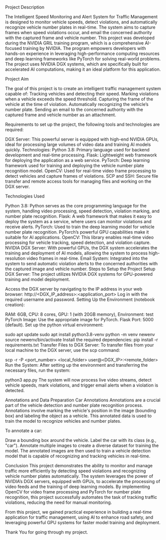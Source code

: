 Project Description

The Intelligent Speed Monitoring and Alert System for Traffic Management is designed to monitor vehicle speeds, detect violations, and automatically recognize vehicle number plates in real-time. The system aims to capture frames when speed violations occur, and email the concerned authority with the captured frame and vehicle number. This project was developed during the NVIDIA GRIL training program, which is a comprehensive AI-focused training by NVIDIA. The program empowers developers with hands-on experience in leveraging high-performance computing resources and deep learning frameworks like PyTorch for solving real-world problems. The project uses NVIDIA DGX systems, which are specifically built for accelerated AI computations, making it an ideal platform for this application.

Project Aim

The goal of this project is to create an intelligent traffic management system capable of:
Tracking vehicles and detecting their speed.
Marking violations when a vehicle exceeds the speed threshold.
Capturing the frame of the vehicle at the time of violation.
Automatically recognizing the vehicle’s number plate.
Sending an email to the concerned authority with the captured frame and vehicle number as an attachment.

Requirements to set up the project, the following tools and technologies are required:

DGX Server: This powerful server is equipped with high-end NVIDIA GPUs, ideal for processing large volumes of video data and training AI models quickly.
Technologies:
Python 3.8: Primary language used for backend development and real-time processing.
Flask: Lightweight web framework for deploying the application as a web service.
PyTorch: Deep learning framework used for training and deploying the vehicle number plate recognition model.
OpenCV: Used for real-time video frame processing to detect vehicles and capture frames of violations.
SCP and SSH: Secure file transfer and remote access tools for managing files and working on the DGX server.

Technologies Used

Python 3.8: Python serves as the core programming language for the system, handling video processing, speed detection, violation marking, and number plate recognition.
Flask: A web framework that makes it easy to deploy the system as a service, where users can monitor violations and receive alerts.
PyTorch: Used to train the deep learning model for vehicle number plate recognition. PyTorch’s powerful GPU capabilities make it suitable for AI applications.
OpenCV: This library enables real-time video processing for vehicle tracking, speed detection, and violation capture.
NVIDIA DGX Server: With powerful GPUs, the DGX system accelerates the training and deployment of AI models, allowing the system to process high-resolution video frames in real-time.
Email System: Integrated into the system to send automatic violation alerts to the concerned authorities with the captured image and vehicle number.
Steps to Setup the Project
Setup DGX Server: The project utilizes NVIDIA DGX systems for GPU-powered training and model deployment.

Access the DGX server by navigating to the IP address in your web browser:
http://<DGX_IP_address>:<application_port>
Log in with the required username and password.
Setting Up the Environment (notebook creation):

RAM: 6GB, CPU: 8 cores, GPU: 1 (with 20GB memory), Environment: test
PyTorch Image: Use the appropriate image for PyTorch.
Flask Port: 5000 (default).
Set up the python virtual environment:

sudo apt update
sudo apt install python3.8-venv
python -m venv newenv
source newenv/bin/activate
Install the required dependencies:
pip install -r requirements.txt
Transfer Files to DGX Server: To transfer files from your local machine to the DGX server, use the scp command:

scp -r -P <port_number> <local_folder> user@<DGX_IP>:<remote_folder>
Run the System: After setting up the environment and transferring the necessary files, run the system:

python3 app.py
The system will now process live video streams, detect vehicle speeds, mark violations, and trigger email alerts when a violation is detected.

Annotations and Data Preparation
Car Annotations
Annotations are a crucial part of the vehicle detection and number plate recognition process. Annotations involve marking the vehicle's position in the image (bounding box) and labeling the object as a vehicle. This annotated data is used to train the model to recognize vehicles and number plates.

To annotate a car:

Draw a bounding box around the vehicle.
Label the car with its class (e.g., "car").
Annotate multiple images to create a diverse dataset for training the model.
The annotated images are then used to train a vehicle detection model that is capable of recognizing and tracking vehicles in real-time.

Conclusion
This project demonstrates the ability to monitor and manage traffic more efficiently by detecting speed violations and recognizing vehicle number plates automatically. The system leverages the power of NVIDIA’s DGX servers, equipped with GPUs, to accelerate the processing of video feeds and the training of deep learning models. By implementing OpenCV for video frame processing and PyTorch for number plate recognition, this project successfully automates the task of tracking traffic violations, reducing the need for manual monitoring.

From this project, we gained practical experience in building a real-time application for traffic management, using AI to enhance road safety, and leveraging powerful GPU systems for faster model training and deployment.

Thank You for going through my project.
